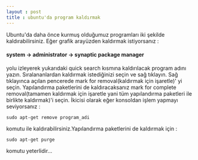 ```yaml
---
layout : post
title : ubuntu'da program kaldırmak
---
```


Ubuntu'da daha önce kurmuş olduğumuz programları  iki şekilde kaldırabilirsiniz.
Eğer grafik arayüzden kaldırmak istiyorsanız :

#### system -> administrator -> synaptic package manager

yolu izleyerek yukarıdaki quick search kısmına kaldırılacak program adını yazın.
Sıralananlardan kaldırmak istediğinizi seçin ve sağ tıklayın. Sağ tıklayınca
açılan pencerede mark for removal(kaldırmak için işaretle)' yi
seçin. Yapılandırma
paketlerini de  kaldıracaksanız mark for complete removal(tamamen kaldırmak için
işaretle yani tüm yapılandırma paketleri ile birlikte kaldırmak)'i seçin.
İkicisi olarak eğer konsoldan işlem yapmayı seviyorsanız :

	sudo apt-get remove program_adi

komutu ile kaldırabilirsiniz.Yapılandırma paketlerini de kaldırmak için :

	sudo apt-get purge

komutu yeterlidir...

